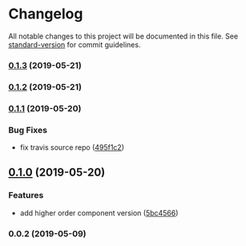 # Changelog

All notable changes to this project will be documented in this file. See [standard-version](https://github.com/conventional-changelog/standard-version) for commit guidelines.

### [0.1.3](https://github.com/mariosant/react-cond/compare/v0.1.2...v0.1.3) (2019-05-21)



### [0.1.2](https://github.com/mariosant/react-cond/compare/v0.1.1...v0.1.2) (2019-05-21)



### [0.1.1](https://github.com/mariosant/react-cond/compare/v0.1.0...v0.1.1) (2019-05-20)


### Bug Fixes

* fix travis source repo ([495f1c2](https://github.com/mariosant/react-cond/commit/495f1c2))



## [0.1.0](https://github.com/mariosant/react-cond/compare/v0.0.2...v0.1.0) (2019-05-20)


### Features

* add higher order component version ([5bc4566](https://github.com/mariosant/react-cond/commit/5bc4566))



### 0.0.2 (2019-05-09)
